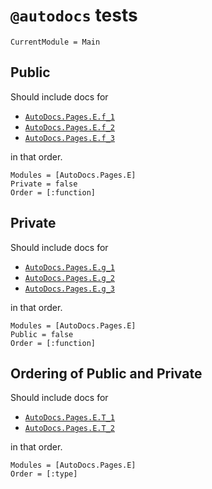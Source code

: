 # `@autodocs` tests

```@meta
CurrentModule = Main
```

## Public

Should include docs for

  * [`AutoDocs.Pages.E.f_1`](@ref)
  * [`AutoDocs.Pages.E.f_2`](@ref)
  * [`AutoDocs.Pages.E.f_3`](@ref)

in that order.

```@autodocs
Modules = [AutoDocs.Pages.E]
Private = false
Order = [:function]
```

## Private

Should include docs for

  * [`AutoDocs.Pages.E.g_1`](@ref)
  * [`AutoDocs.Pages.E.g_2`](@ref)
  * [`AutoDocs.Pages.E.g_3`](@ref)

in that order.

```@autodocs
Modules = [AutoDocs.Pages.E]
Public = false
Order = [:function]
```

## Ordering of Public and Private

Should include docs for

  * [`AutoDocs.Pages.E.T_1`](@ref)
  * [`AutoDocs.Pages.E.T_2`](@ref)

in that order.

```@autodocs
Modules = [AutoDocs.Pages.E]
Order = [:type]
```


